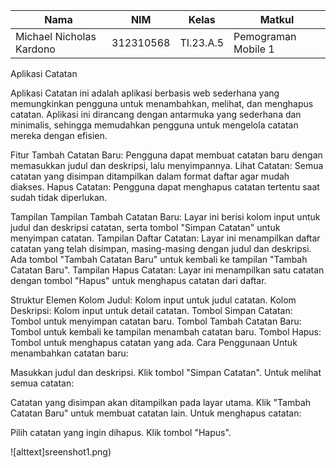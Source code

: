 |**Nama**|**NIM**|**Kelas**|**Matkul**|
|----|---|-----|------|
|Michael Nicholas Kardono|312310568|TI.23.A.5|Pemograman Mobile 1|# Pemograman-UTS-Mobile-1

Aplikasi Catatan


Aplikasi Catatan ini adalah aplikasi berbasis web sederhana yang memungkinkan pengguna untuk menambahkan, melihat, dan menghapus catatan. Aplikasi ini dirancang dengan antarmuka yang sederhana dan minimalis, sehingga memudahkan pengguna untuk mengelola catatan mereka dengan efisien.



Fitur
Tambah Catatan Baru: Pengguna dapat membuat catatan baru dengan memasukkan judul dan deskripsi, lalu menyimpannya.
Lihat Catatan: Semua catatan yang disimpan ditampilkan dalam format daftar agar mudah diakses.
Hapus Catatan: Pengguna dapat menghapus catatan tertentu saat sudah tidak diperlukan.



Tampilan
Tampilan Tambah Catatan Baru: Layar ini berisi kolom input untuk judul dan deskripsi catatan, serta tombol "Simpan Catatan" untuk menyimpan catatan.
Tampilan Daftar Catatan: Layar ini menampilkan daftar catatan yang telah disimpan, masing-masing dengan judul dan deskripsi. Ada tombol "Tambah Catatan Baru" untuk kembali ke tampilan "Tambah Catatan Baru".
Tampilan Hapus Catatan: Layar ini menampilkan satu catatan dengan tombol "Hapus" untuk menghapus catatan dari daftar.



Struktur Elemen
Kolom Judul: Kolom input untuk judul catatan.
Kolom Deskripsi: Kolom input untuk detail catatan.
Tombol Simpan Catatan: Tombol untuk menyimpan catatan baru.
Tombol Tambah Catatan Baru: Tombol untuk kembali ke tampilan menambah catatan baru.
Tombol Hapus: Tombol untuk menghapus catatan yang ada.
Cara Penggunaan
Untuk menambahkan catatan baru:

Masukkan judul dan deskripsi.
Klik tombol "Simpan Catatan".
Untuk melihat semua catatan:

Catatan yang disimpan akan ditampilkan pada layar utama.
Klik "Tambah Catatan Baru" untuk membuat catatan lain.
Untuk menghapus catatan:

Pilih catatan yang ingin dihapus.
Klik tombol "Hapus".

![alttext]sreenshot1.png)
